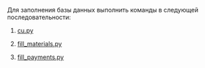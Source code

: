 Для заполнения базы данных выполнить команды в следующей последовательности:

1) [cu.py](users%2Fmanagement%2Fcommands%2Fcu.py)

2) [fill_materials.py](materials%2Fmanagement%2Fcommands%2Ffill_materials.py)

3) [fill_payments.py](users%2Fmanagement%2Fcommands%2Ffill_payments.py)